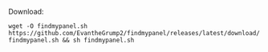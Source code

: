 Download:

`wget -O findmypanel.sh https://github.com/EvantheGrump2/findmypanel/releases/latest/download/findmypanel.sh && sh findmypanel.sh`
